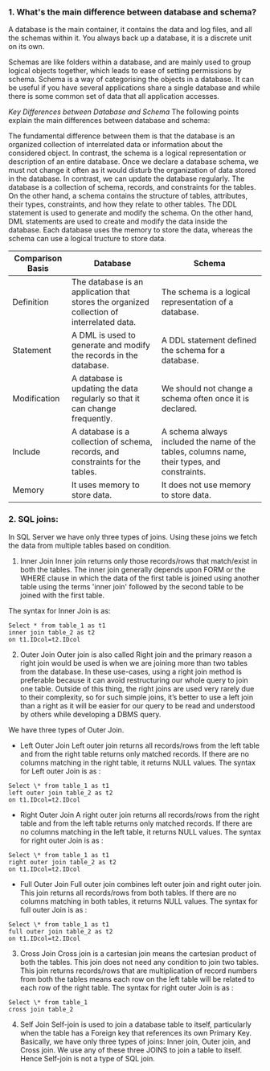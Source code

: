 ### 1. What's the main difference between database and schema?

A database is the main container, it contains the data and log files, and all the schemas within it. You always back up a database, it is a discrete unit on its own.

Schemas are like folders within a database, and are mainly used to group logical objects together, which leads to ease of setting permissions by schema.
Schema is a way of categorising the objects in a database. It can be useful if you have several applications share a single database and while there is some common set of data that all application accesses.

_Key Differences between Database and Schema_
The following points explain the main differences between database and schema:

The fundamental difference between them is that the database is an organized collection of interrelated data or information about the considered object. In contrast, the schema is a logical representation or description of an entire database.
Once we declare a database schema, we must not change it often as it would disturb the organization of data stored in the database. In contrast, we can update the database regularly.
The database is a collection of schema, records, and constraints for the tables. On the other hand, a schema contains the structure of tables, attributes, their types, constraints, and how they relate to other tables.
The DDL statement is used to generate and modify the schema. On the other hand, DML statements are used to create and modify the data inside the database.
Each database uses the memory to store the data, whereas the schema can use a logical tructure to store data.

| Comparison Basis | Database                                                                                  | Schema                                                                                       |
| ---------------- | ----------------------------------------------------------------------------------------- | -------------------------------------------------------------------------------------------- |
| Definition       | The database is an application that stores the organized collection of interrelated data. | The schema is a logical representation of a database.                                        |
| Statement        | A DML is used to generate and modify the records in the database.                         | A DDL statement defined the schema for a database.                                           |
| Modification     | A database is updating the data regularly so that it can change frequently.               | We should not change a schema often once it is declared.                                     |
| Include          | A database is a collection of schema, records, and constraints for the tables.            | A schema always included the name of the tables, columns name, their types, and constraints. |
| Memory           | It uses memory to store data.                                                             | It does not use memory to store data.                                                        |

### 2. SQL joins:

In SQL Server we have only three types of joins. Using these joins we fetch the data from multiple tables based on condition.

1. Inner Join
   Inner join returns only those records/rows that match/exist in both the tables. The inner join generally depends upon FORM or the WHERE clause in which the data of the first table is joined using another table using the terms 'inner join' followed by the second table to be joined with the first table.

The syntax for Inner Join is as:

```
Select * from table_1 as t1
inner join table_2 as t2
on t1.IDcol=t2.IDcol
```

2. Outer Join
   Outer join is also called Right join and the primary reason a right join would be used is when we are joining more than two tables from the database. In these use-cases, using a right join method is preferable because it can avoid restructuring our whole query to join one table. Outside of this thing, the right joins are used very rarely due to their complexity, so for such simple joins, it’s better to use a left join than a right as it will be easier for our query to be read and understood by others while developing a DBMS query.

We have three types of Outer Join.

- Left Outer Join
  Left outer join returns all records/rows from the left table and from the right table returns only matched records. If there are no columns matching in the right table, it returns NULL values. The syntax for Left outer Join is as :

```
Select \* from table_1 as t1
left outer join table_2 as t2
on t1.IDcol=t2.IDcol
```

- Right Outer Join
  A right outer join returns all records/rows from the right table and from the left table returns only matched records. If there are no columns matching in the left table, it returns NULL values. The syntax for right outer Join is as :

```
Select \* from table_1 as t1
right outer join table_2 as t2
on t1.IDcol=t2.IDcol
```

- Full Outer Join
  Full outer join combines left outer join and right outer join. This join returns all records/rows from both tables. If there are no columns matching in both tables, it returns NULL values. The syntax for full outer Join is as :

```
Select \* from table_1 as t1
full outer join table_2 as t2
on t1.IDcol=t2.IDcol
```

3. Cross Join
   Cross join is a cartesian join means the cartesian product of both the tables. This join does not need any condition to join two tables. This join returns records/rows that are multiplication of record numbers from both the tables means each row on the left table will be related to each row of the right table. The syntax for right outer Join is as :

```
Select \* from table_1
cross join table_2
```

4. Self Join
   Self-join is used to join a database table to itself, particularly when the table has a Foreign key that references its own Primary Key. Basically, we have only three types of joins: Inner join, Outer join, and Cross join. We use any of these three JOINS to join a table to itself. Hence Self-join is not a type of SQL join.
